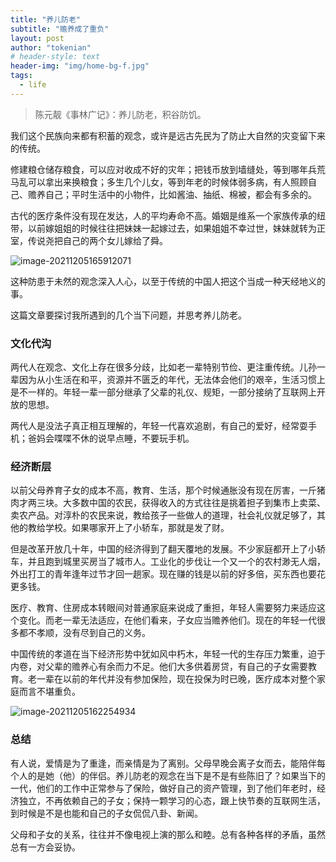 ```yaml
---
title: "养儿防老"
subtitle: "赡养成了重负"
layout: post
author: "tokenian"
# header-style: text
header-img: "img/home-bg-f.jpg"
tags:
  - life
---
```


> 陈元靓《事林广记》：养儿防老，积谷防饥。

我们这个民族向来都有积蓄的观念，或许是远古先民为了防止大自然的灾变留下来的传统。

修建粮仓储存粮食，可以应对收成不好的灾年；把钱币放到墙缝处，等到哪年兵荒马乱可以拿出来换粮食；多生几个儿女，等到年老的时候体弱多病，有人照顾自己、赡养自己；平时生活中的小物件，比如酱油、抽纸、棉被，都会有多余的。

古代的医疗条件没有现在发达，人的平均寿命不高。婚姻是维系一个家族传承的纽带，以前嫁姐姐的时候往往把妹妹一起嫁过去，如果姐姐不幸过世，妹妹就转为正室，传说尧把自己的两个女儿嫁给了舜。

![image-20211205165912071](https://gitee.com/tokenian/images-bed/raw/master/img/image-20211205165912071.png)

这种防患于未然的观念深入人心，以至于传统的中国人把这个当成一种天经地义的事。

这篇文章要探讨我所遇到的几个当下问题，并思考养儿防老。

### 文化代沟

两代人在观念、文化上存在很多分歧，比如老一辈特别节俭、更注重传统。儿孙一辈因为从小生活在和平，资源并不匮乏的年代，无法体会他们的艰辛，生活习惯上是不一样的。年轻一辈一部分继承了父辈的礼仪、规矩，一部分接纳了互联网上开放的思想。

两代人是没法子真正相互理解的，年轻一代喜欢追剧，有自己的爱好，经常耍手机；爸妈会喋喋不休的说早点睡，不要玩手机。

### 经济断层

以前父母养育子女的成本不高，教育、生活，那个时候通胀没有现在厉害，一斤猪肉才两三块。大多数中国的农民，获得收入的方式往往是挑着担子到集市上卖菜、卖农产品。对淳朴的农民来说，教给孩子一些做人的道理，社会礼仪就足够了，其他的教给学校。如果哪家开上了小轿车，那就是发了财。

但是改革开放几十年，中国的经济得到了翻天覆地的发展。不少家庭都开上了小轿车，并且跑到城里买房当了城市人。工业化的步伐让一个又一个的农村渺无人烟，外出打工的青年逢年过节才回一趟家。现在赚的钱是以前的好多倍，买东西也要花更多钱。

医疗、教育、住房成本转眼间对普通家庭来说成了重担，年轻人需要努力来适应这个变化。而老一辈无法适应，在他们看来，子女应当赡养他们。现在的年轻一代很多都不孝顺，没有尽到自己的义务。

中国传统的孝道在当下经济形势中犹如风中朽木，年轻一代的生存压力繁重，迫于内卷，对父辈的赡养心有余而力不足。他们大多供着房贷，有自己的子女需要教育。老一辈在以前的年代并没有参加保险，现在投保为时已晚，医疗成本对整个家庭而言不堪重负。

![image-20211205162254934](https://gitee.com/tokenian/images-bed/raw/master/img/image-20211205162254934.png)

### 总结

有人说，爱情是为了重逢，而亲情是为了离别。父母早晚会离子女而去，能陪伴每个人的是她（他）的伴侣。养儿防老的观念在当下是不是有些陈旧了？如果当下的一代，他们的工作中正常参与了保险，做好自己的资产管理，到了他们年老时，经济独立，不再依赖自己的子女；保持一颗学习的心态，跟上快节奏的互联网生活，到时候是不是也能和自己的子女侃侃八卦、新闻。

父母和子女的关系，往往并不像电视上演的那么和睦。总有各种各样的矛盾，虽然总有一方会妥协。


